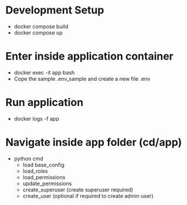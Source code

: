 # Development Setup
* docker compose build
* docker compose up

# Enter inside application container
* docker exec -it app bash
* Cope the sample .env_sample and create a new file .env

# Run  application
* docker logs -f app

# Navigate inside app folder (cd/app)
* python cmd
  - load base_config
  - load_roles
  - load_permissions
  - update_permissions
  - create_superuser (create superuser required)
  - create_user (optional if required to create admin user)
